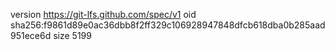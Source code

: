 version https://git-lfs.github.com/spec/v1
oid sha256:f9861d89e0ac36dbb8f2ff329c106928947848dfcb618dba0b285aad951ece6d
size 5199
